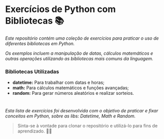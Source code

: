 # Exercícios de Python com Bibliotecas 📚

_Este repositório contém uma coleção de exercícios para praticar o uso de diferentes bibliotecas em Python._

_Os exemplos incluem a manipulação de datas, cálculos matemáticos e outras operações utilizando as bibliotecas mais comuns da linguagem._

### Bibliotecas Utilizadas

* **datetime:** Para trabalhar com datas e horas;
* **math:** Para cálculos matemáticos e funções avançadas;
* **random:** Para gerar números aleatórios e realizar sorteios.

#

_Esta lista de exercícios foi desenvolvida com o objetivo de praticar e fixar conceitos em Python, sobre as libs: Datetime, Math e Random._

> Sinta-se à vontade para clonar o repositório e utilizá-lo para fins de aprendizado. 🚀💫
